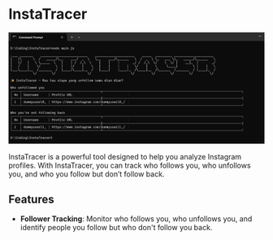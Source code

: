 # InstaTracer
![InstaTracer Logo](InstaTracer.png)

InstaTracer is a powerful tool designed to help you analyze Instagram profiles. With InstaTracer, you can track who follows you, who unfollows you, and who you follow but don’t follow back.

## Features
- **Follower Tracking**: Monitor who follows you, who unfollows you, and identify people you follow but who don't follow you back.